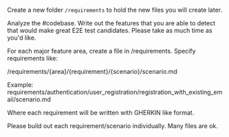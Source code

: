 
Create a new folder `/requirements` to hold the new files you will create later.

Analyze the #codebase. Write out the features that you are able to detect that would make great E2E test candidates. Please take as much time as you'd like.

For each major feature area, create a file in /requirements. 
Specify requirements like:

/requirements/{area}/{requirement}/{scenario}/scenario.md

Example: requirements/authentication/user_registration/registration_with_existing_email/scenario.md

Where each requirement will be written with GHERKIN like format.

Please build out each requirement/scenario individually. Many files are ok.
